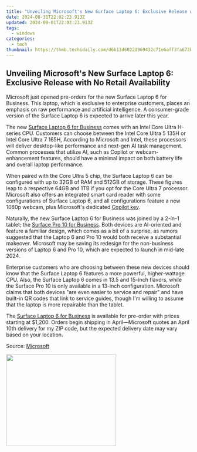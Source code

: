 ```yaml
---
title: "Unveiling Microsoft's New Surface Laptop 6: Exclusive Release with No Retail Availability"
date: 2024-08-31T22:02:23.913Z
updated: 2024-09-01T22:02:23.913Z
tags:
  - windows
categories:
  - tech
thumbnail: https://thmb.techidaily.com/d6b13d6022d969432c71e6aff3fa672b2a4e175cf75b9d02e24d28aea894a489.jpg
---
```


## Unveiling Microsoft's New Surface Laptop 6: Exclusive Release with No Retail Availability

Microsoft just opened pre-orders for the new Surface Laptop 6 for Business. This laptop, which is exclusive to enterprise customers, places an emphasis on raw performance and artificial intelligence. A consumer-grade version of the Surface Laptop 6 is expected to arrive later this year.

 The new [Surface Laptop 6 for Business](http://www.microsoft.com/en-us/d/surface-laptop-6-for-business/8pz3fvs57qcv?) comes with an Intel Core Ultra H-series CPU. Customers can choose between the Intel Core Ultra 5 135H or Intel Core Ultra 7 165H, According to Microsoft and Intel, these processors will deliver desktop-like performance and next-gen AI task management. Common processes that utilize AI, such as Copilot or webcam-enhancement features, should have a minimal impact on both battery life and overall laptop performance.

 When paired with the Core Ultra 5 chip, the Surface Laptop 6 can be configured with up to 32GB of RAM and 512GB of storage. These figures leap to a respective 64GB and 1TB if you opt for the Core Ultra 7 processor. Microsoft also offers an integrated smart card reader with some configurations of Surface Laptop 6, and all configurations feature a new 1080p webcam, plus Microsoft's dedicated [Copilot key](https://screen-video-capture.techidaily.com/updated-2024-approved-cutting-edge-techniques-for-google-meet-aesthetic-enhancement/).

 Naturally, the new Surface Laptop 6 for Business was joined by a 2-in-1 tablet; the [Surface Pro 10 for Business](https://blogs.windows.com/devices/2024/03/21/introducing-surface-pro-10-for-business-and-surface-laptop-6-for-business/). Both devices are AI-oriented and feature a familiar design, which comes as a bit of a surprise, as rumors suggested that the Laptop 6 and Pro 10 would both receive a substantial makeover. Microsoft may be saving its redesign for the non-business versions of Laptop 6 and Pro 10, which are expected to launch in mid-late 2024.

 Enterprise customers who are choosing between these new devices should know that the Surface Laptop 6 features a more powerful, higher-wattage CPU. Also, the Surface Laptop 6 comes in 13.5 and 15-inch flavors, while the Surface Pro 10 is only available in a 13-inch configuration. Microsoft claims that both devices "are even easier to service and repair" and have built-in QR codes that link to service guides, though I'm willing to assume that the laptop is more repairable than the tablet.

 The [Surface Laptop 6 for Business](https://www.microsoft.com/en-us/d/surface-laptop-6-for-business/8pz3fvs57qcv?) is available for pre-order with prices starting at $1,200\. Orders begin shipping in April—Microsoft quotes an April 10th delivery for my ZIP code, but the expected delivery date may vary based on your location.

 Source: [Microsoft](https://blogs.windows.com/devices/2024/03/21/introducing-surface-pro-10-for-business-and-surface-laptop-6-for-business/)

<ins class="adsbygoogle"
     style="display:block"
     data-ad-format="autorelaxed"
     data-ad-client="ca-pub-7571918770474297"
     data-ad-slot="1223367746"></ins>



<ins class="adsbygoogle"
     style="display:block"
     data-ad-client="ca-pub-7571918770474297"
     data-ad-slot="8358498916"
     data-ad-format="auto"
     data-full-width-responsive="true"></ins>



<!-- affiliate ads begin -->
<a href="https://godlikehost.sjv.io/c/5597632/1920047/21774" target="_top" id="1920047"><img src="//a.impactradius-go.com/display-ad/21774-1920047" border="0" alt="" width="300" height="250"/></a><img height="0" width="0" src="https://imp.pxf.io/i/5597632/1920047/21774" style="position:absolute;visibility:hidden;" border="0" />
<!-- affiliate ads end -->